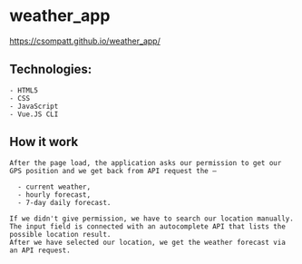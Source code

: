 # weather_app

https://csompatt.github.io/weather_app/

## Technologies:

```
- HTML5
- CSS
- JavaScript
- Vue.JS CLI
```

## How it work

```
After the page load, the application asks our permission to get our GPS position and we get back from API request the –

  - current weather,
  - hourly forecast,
  - 7-day daily forecast.
  
If we didn't give permission, we have to search our location manually. 
The input field is connected with an autocomplete API that lists the possible location result.
After we have selected our location, we get the weather forecast via an API request.
```
